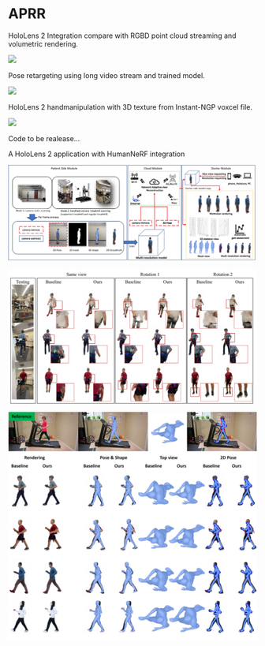 # APRR


HoloLens 2 Integration compare with RGBD point cloud streaming and volumetric rendering.

[![](https://markdown-videos-api.jorgenkh.no/youtube/TqJEfVcGPiA)](https://youtu.be/TqJEfVcGPiA)


Pose retargeting using long video stream and trained model.

[![](https://markdown-videos-api.jorgenkh.no/youtube/ZBmASCCiJV4)](https://youtu.be/ZBmASCCiJV4)


HoloLens 2 handmanipulation with 3D texture from Instant-NGP voxcel file.

[![](https://markdown-videos-api.jorgenkh.no/youtube/66HBR5SJGzI)](https://youtu.be/66HBR5SJGzIs)


Code to be realease...

A HoloLens 2 application with HumanNeRF integration 

![](/docs/System.jpg)

![](/docs/occludedEval.jpg)

![](/docs/jointEval.jpg)